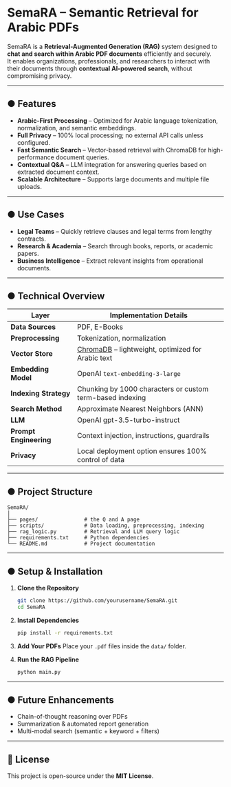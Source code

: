 # SemaRA – Semantic Retrieval for Arabic PDFs

SemaRA is a **Retrieval-Augmented Generation (RAG)** system designed to **chat and search within Arabic PDF documents** efficiently and securely.  
It enables organizations, professionals, and researchers to interact with their documents through **contextual AI-powered search**, without compromising privacy.

---

## ● Features

- **Arabic-First Processing** – Optimized for Arabic language tokenization, normalization, and semantic embeddings.
- **Full Privacy** – 100% local processing; no external API calls unless configured.
- **Fast Semantic Search** – Vector-based retrieval with ChromaDB for high-performance document queries.
- **Contextual Q&A** – LLM integration for answering queries based on extracted document context.
- **Scalable Architecture** – Supports large documents and multiple file uploads.

---

## ● Use Cases

- **Legal Teams** – Quickly retrieve clauses and legal terms from lengthy contracts.
- **Research & Academia** – Search through books, reports, or academic papers.
- **Business Intelligence** – Extract relevant insights from operational documents.

---

## ● Technical Overview

| Layer                | Implementation Details |
|----------------------|------------------------|
| **Data Sources**     | PDF, E-Books |
| **Preprocessing**    | Tokenization, normalization |
| **Vector Store**     | [ChromaDB](https://www.trychroma.com/) – lightweight, optimized for Arabic text |
| **Embedding Model**  | OpenAI `text-embedding-3-large` |
| **Indexing Strategy**| Chunking by 1000 characters or custom term-based indexing |
| **Search Method**    | Approximate Nearest Neighbors (ANN) |
| **LLM**              | OpenAI gpt-3.5-turbo-instruct |
| **Prompt Engineering**| Context injection, instructions, guardrails |
| **Privacy**          | Local deployment option ensures 100% control of data |

---

## ● Project Structure

```
SemaRA/
│
├── pages/               # the Q and A page
├── scripts/             # Data loading, preprocessing, indexing
├── rag_logic.py         # Retrieval and LLM query logic
├── requirements.txt     # Python dependencies
└── README.md            # Project documentation
```

---

## ● Setup & Installation

1. **Clone the Repository**
   ```bash
   git clone https://github.com/yourusername/SemaRA.git
   cd SemaRA
   ```

2. **Install Dependencies**
   ```bash
   pip install -r requirements.txt
   ```

3. **Add Your PDFs**
   Place your `.pdf` files inside the `data/` folder.

4. **Run the RAG Pipeline**
   ```bash
   python main.py
   ```

---

## ● Future Enhancements

-  Chain-of-thought reasoning over PDFs
-  Summarization & automated report generation
-  Multi-modal search (semantic + keyword + filters)

---

## 📜 License

This project is open-source under the **MIT License**.